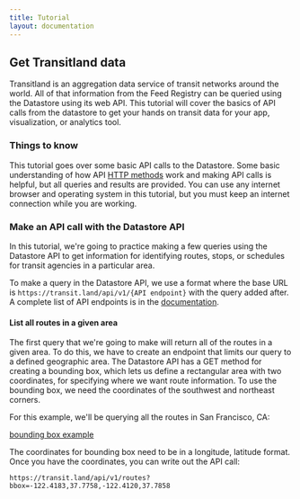 ```yaml
---
title: Tutorial
layout: documentation
---
```


## Get Transitland data
Transitland is an aggregation data service of transit networks around the world. All of that information from the Feed Registry can be queried using the Datastore using its web API. This tutorial will cover the basics of API calls from the datastore to get your hands on transit data for your app, visualization, or analytics tool.

### Things to know
This tutorial goes over some basic API calls to the Datastore. Some basic understanding of how API [HTTP methods](https://en.wikipedia.org/wiki/Hypertext_Transfer_Protocol#Request_methods) work and making API calls is helpful, but all queries and results are provided. You can use any internet browser and operating system in this tutorial, but you must keep an internet connection while you are working.

### Make an API call with the Datastore API
In this tutorial, we're going to practice making a few queries using the Datastore API to get information for identifying routes, stops, or schedules for transit agencies in a particular area.

To make a query in the Datastore API, we use a format where the base URL is `https://transit.land/api/v1/{API endpoint}` with the query added after. A complete list of API endpoints is in the [documentation](https://transit.land/documentation/datastore/api-endpoints.html).

#### List all routes in a given area
The first query that we're going to make will return all of the routes in a given area. To do this, we have to create an endpoint that limits our query to a defined geographic area. The Datastore API has a GET method for creating a bounding box, which lets us define a rectangular area with two coordinates, for specifying where we want route information. To use the bounding box, we need the coordinates of the southwest and northeast corners.

For this example, we'll be querying all the routes in San Francisco, CA:

[bounding box example](bounding-box.png)

The coordinates for bounding box need to be in a longitude, latitude format. Once you have the coordinates, you can write out the API call: 

`https://transit.land/api/v1/routes?bbox=-122.4183,37.7758,-122.4120,37.7858`
